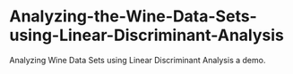 # Analyzing-the-Wine-Data-Sets-using-Linear-Discriminant-Analysis
Analyzing  Wine Data Sets using Linear Discriminant Analysis a demo.
